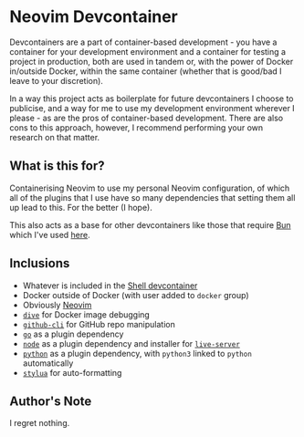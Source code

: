 # Neovim Devcontainer

Devcontainers are a part of container-based development - you have a container
for your development environment and a container for testing a project in
production, both are used in tandem or, with the power of Docker in/outside
Docker, within the same container (whether that is good/bad I leave to your
discretion).

In a way this project acts as boilerplate for future devcontainers I choose to
publicise, and a way for me to use my development environment wherever I please
\- as are the pros of container-based development. There are also cons to this
approach, however, I recommend performing your own research on that matter.

## What is this for?

Containerising Neovim to use my personal Neovim configuration, of which all of
the plugins that I use have so many dependencies that setting them all up lead
to this. For the better (I hope).

This also acts as a base for other devcontainers like those that require [Bun](https://bun.sh/)
which I've used [here](https://github.com/cyrus01337/bun-devcontainer).

## Inclusions
- Whatever is included in the [Shell devcontainer](https://github.com/cyrus01337/shell-devcontainer)
- Docker outside of Docker (with user added to `docker` group)
- Obviously [Neovim](https://neovim.io/)
- [`dive`](https://github.com/wagoodman/dive) for Docker image debugging
- [`github-cli`](https://cli.github.com/) for GitHub repo manipulation
- [`go`](https://go.dev/) as a plugin dependency
- [`node`](https://nodejs.org/) as a plugin dependency and installer for [`live-server`](https://www.npmjs.com/package/live-server)
- [`python`](https://www.python.org/) as a plugin dependency, with `python3` linked to `python`
automatically
- [`stylua`](https://github.com/JohnnyMorganz/StyLua) for auto-formatting

## Author's Note
I regret nothing.

